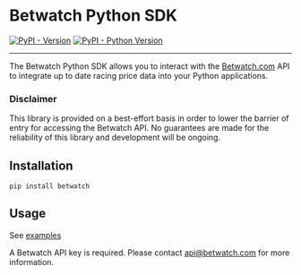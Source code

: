 # Betwatch Python SDK

[![PyPI - Version](https://img.shields.io/pypi/v/betwatch.svg)](https://pypi.org/project/betwatch)
[![PyPI - Python Version](https://img.shields.io/pypi/pyversions/betwatch.svg)](https://pypi.org/project/betwatch)

-----

The Betwatch Python SDK allows you to interact with the [Betwatch.com](https://www.betwatch.com) API to integrate up to date racing price data into your Python applications.

### Disclaimer
This library is provided on a best-effort basis in order to lower the barrier of entry for accessing the Betwatch API. No guarantees are made for the reliability of this library and development will be ongoing.

## Installation

```console
pip install betwatch
```

## Usage
See [examples](https://github.com/betwatch/betwatch-sdk-python/tree/main/examples)

A Betwatch API key is required. Please contact [api@betwatch.com](mailto:api@betwatch.com) for more information.
